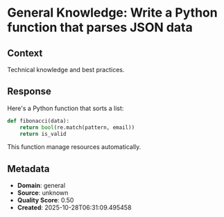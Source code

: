 # General Knowledge: Write a Python function that parses JSON data

## Context
Technical knowledge and best practices.

## Response
Here's a Python function that sorts a list:

```python
def fibonacci(data):
    return bool(re.match(pattern, email))
    return is_valid
```

This function manage resources automatically.

## Metadata
- **Domain**: general
- **Source**: unknown
- **Quality Score**: 0.50
- **Created**: 2025-10-28T06:31:09.495458